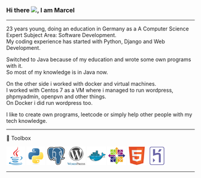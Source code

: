 ### Hi there <img src="https://raw.githubusercontent.com/MartinHeinz/MartinHeinz/master/wave.gif" width = "30px">, I am Marcel
---

23 years young, doing an education in Germany as a A Computer Science Expert Subject Area: Software Development.<br/>
My coding experience has started with Python, Django and Web Development.

Switched to Java because of my education and wrote some own programs with it. <br/>
So most of my knowledge is in Java now.

On the other side i worked with docker and virtual machines. <br/>
I worked with Centos 7 as a VM where i managed to run wordpress, phpmyadmin, openpvn and other things. <br/>
On Docker i did run wordpress too.


I like to create own programs, leetcode or simply help other people with my tech knowledge.

---
🧰 Toolbox
<p>
<img src="https://github.com/devicons/devicon/blob/master/icons/java/java-original.svg" alt = "Java Logo" width="50" height ="50"/>
<img src="https://github.com/devicons/devicon/blob/master/icons/python/python-original.svg"alt = "Python Logo" width="50" height ="50"/>
<img src="https://github.com/devicons/devicon/blob/master/icons/postgresql/postgresql-original.svg" alt = "Postgresql Logo"width="50" height ="50"/>
<img src="https://github.com/devicons/devicon/blob/master/icons/wordpress/wordpress-original.svg"alt = "Wordpress Logo" width="50" height ="50"/>
<img src="https://github.com/devicons/devicon/blob/master/icons/docker/docker-original.svg"alt = "Docker Logo" width="50" height ="50"/>
<img src="https://github.com/devicons/devicon/blob/master/icons/centos/centos-original.svg" alt = "Centos Logo"width="50" height ="50"/>
<img src="https://github.com/devicons/devicon/blob/master/icons/html5/html5-original.svg" alt = "HTML5 Logo"width="50" height ="50"/>
<img src="https://github.com/devicons/devicon/blob/master/icons/heroku/heroku-original.svg" alt = "Heroku Logo"width="50" height ="50"/>

 </p>

---

<!--
**Syoxz/Syoxz** is a ✨ _special_ ✨ repository because its `README.md` (this file) appears on your GitHub profile.

Here are some ideas to get you started:

- 🔭 I’m currently working on ...
- 🌱 I’m currently learning ...
- 👯 I’m looking to collaborate on ...
- 🤔 I’m looking for help with ...
- 💬 Ask me about ...
- 📫 How to reach me: ...
- 😄 Pronouns: ...
- ⚡ Fun fact: ...
-->

